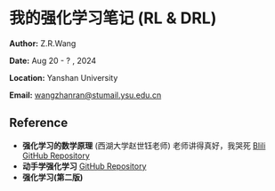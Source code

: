 # 我的强化学习笔记 (RL & DRL)

**Author:** Z.R.Wang

**Date:** Aug 20 - ? , 2024

**Location:** Yanshan University

**Email:** [wangzhanran@stumail.ysu.edu.cn](mailto:wangzhanran@stumail.ysu.edu.cn)

## Reference

- **强化学习的数学原理** (西湖大学赵世钰老师)
  老师讲得真好，我哭死
  [Blili](https://space.bilibili.com/2044042934/channel/collectiondetail?sid=748665)
  [GitHub Repository](https://github.com/MathFoundationRL/Book-Mathematical-Foundation-of-Reinforcement-Learning)
- **动手学强化学习**
  [GitHub Repository](https://github.com/boyu-ai/Hands-on-RL)
- **强化学习(第二版)**